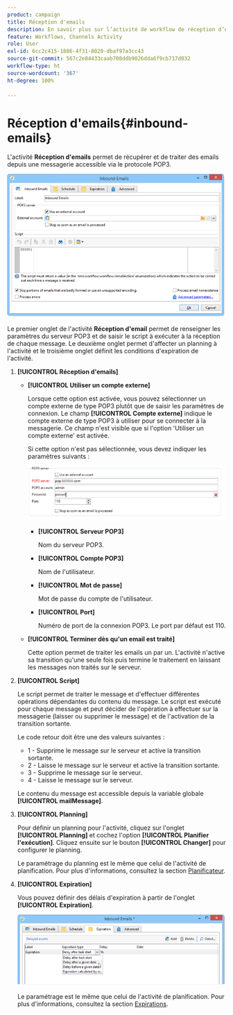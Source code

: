 ```yaml
---
product: campaign
title: Réception d'emails
description: En savoir plus sur l’activité de workflow de réception d’emails
feature: Workflows, Channels Activity
role: User
exl-id: 6cc2c415-1886-4f31-8020-dbaf97a3cc43
source-git-commit: 567c2e84433caab708ddb9026dda6f9cb717d032
workflow-type: ht
source-wordcount: '367'
ht-degree: 100%

---
```


# Réception d&#39;emails{#inbound-emails}



L&#39;activité **Réception d&#39;emails** permet de récupérer et de traiter des emails depuis une messagerie accessible via le protocole POP3.

![](assets/email_rec_edit_1.png)

Le premier onglet de l&#39;activité **Réception d&#39;email** permet de renseigner les paramètres du serveur POP3 et de saisir le script à exécuter à la réception de chaque message. Le deuxième onglet permet d&#39;affecter un planning à l&#39;activité et le troisième onglet définit les conditions d&#39;expiration de l&#39;activité.

1. **[!UICONTROL Réception d&#39;emails]**

   * **[!UICONTROL Utiliser un compte externe]**

     Lorsque cette option est activée, vous pouvez sélectionner un compte externe de type POP3 plutôt que de saisir les paramètres de connexion. Le champ **[!UICONTROL Compte externe]** indique le compte externe de type POP3 à utiliser pour se connecter à la messagerie. Ce champ n&#39;est visible que si l&#39;option &#39;Utiliser un compte externe&#39; est activée.

     Si cette option n&#39;est pas sélectionnée, vous devez indiquer les paramètres suivants :

     ![](assets/email_rec_edit_1b.png)

      * **[!UICONTROL Serveur POP3]**

        Nom du serveur POP3.

      * **[!UICONTROL Compte POP3]**

        Nom de l&#39;utilisateur.

      * **[!UICONTROL Mot de passe]**

        Mot de passe du compte de l&#39;utilisateur.

      * **[!UICONTROL Port]**

        Numéro de port de la connexion POP3. Le port par défaut est 110.

   * **[!UICONTROL Terminer dès qu&#39;un email est traité]**

     Cette option permet de traiter les emails un par un. L&#39;activité n&#39;active sa transition qu&#39;une seule fois puis termine le traitement en laissant les messages non traités sur le serveur.

1. **[!UICONTROL Script]**

   Le script permet de traiter le message et d&#39;effectuer différentes opérations dépendantes du contenu du message. Le script est exécuté pour chaque message et peut décider de l&#39;opération à effectuer sur la messagerie (laisser ou supprimer le message) et de l&#39;activation de la transition sortante.

   Le code retour doit être une des valeurs suivantes :

   * 1 - Supprime le message sur le serveur et active la transition sortante.
   * 2 - Laisse le message sur le serveur et active la transition sortante.
   * 3 - Supprime le message sur le serveur.
   * 4 - Laisse le message sur le serveur.

   Le contenu du message est accessible depuis la variable globale **[!UICONTROL mailMessage]**.

1. **[!UICONTROL Planning]**

   Pour définir un planning pour l&#39;activité, cliquez sur l&#39;onglet **[!UICONTROL Planning]** et cochez l&#39;option **[!UICONTROL Planifier l&#39;exécution]**. Cliquez ensuite sur le bouton **[!UICONTROL Changer]** pour configurer le planning.

   Le paramétrage du planning est le même que celui de l&#39;activité de planification. Pour plus d&#39;informations, consultez la section [Planificateur](scheduler.md).

1. **[!UICONTROL Expiration]**

   Vous pouvez définir des délais d&#39;expiration à partir de l&#39;onglet **[!UICONTROL Expiration]**.

   ![](assets/email_rec_edit_3.png)

   Le paramétrage est le même que celui de l&#39;activité de planification. Pour plus d&#39;informations, consultez la section [Expirations](define-approvals.md).
